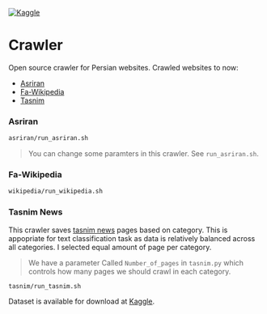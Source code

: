 [![Kaggle](https://kaggle.com/static/images/open-in-kaggle.svg)](https://www.kaggle.com/amirpourmand/datasets)

# Crawler
Open source crawler for Persian websites. Crawled websites to now:
- [Asriran](https://www.kaggle.com/datasets/amirpourmand/asriran-news)
- [Fa-Wikipedia](https://www.kaggle.com/datasets/amirpourmand/fa-wikipedia)
- [Tasnim](https://www.kaggle.com/datasets/amirpourmand/tasnimdataset)

### Asriran

```bash
asriran/run_asriran.sh
```

> You can change some paramters in this crawler. See `run_asriran.sh`.

### Fa-Wikipedia

```bash
wikipedia/run_wikipedia.sh
```

### Tasnim News
This crawler saves [tasnim news](https://www.tasnimnews.com/) pages based on category. This is appopriate for text classification task as data is relatively balanced across all categories. I selected equal amount of page per category. 

> We have a parameter Called `Number_of_pages` in `tasnim.py` which controls how many pages we should crawl in each category. 

```bash
tasnim/run_tasnim.sh
```

Dataset is available for download at [Kaggle](https://www.kaggle.com/amirpourmand/datasets).




